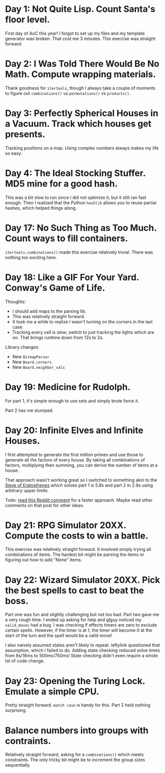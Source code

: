 # Day 1: Not Quite Lisp. Count Santa's floor level.

First day of AoC this year!
I forgot to set up my files and my template generator was broken.
That cost me 3 minutes.
This exercise was straight forward.

# Day 2: I Was Told There Would Be No Math. Compute wrapping materials.

Thank goodness for `itertools`, though I always take a couple of moments to figure out `combinations()` vs `permutations()` vs `products()`.

# Day 3: Perfectly Spherical Houses in a Vacuum. Track which houses get presents.

Tracking positions on a map.
Using complex numbers always makes my life so easy.

# Day 4: The Ideal Stocking Stuffer. MD5 mine for a good hash.

This was a bit slow to run since I did not optimize it, but it still ran fast enough.
Then I realized that the Python `hashlib` allows you to reuse partial hashes, which helped things along.

# Day 17: No Such Thing as Too Much. Count ways to fill containers.

`itertools.combinations()` made this exercise relatively trivial.
There was nothing too exciting here.

# Day 18: Like a GIF For Your Yard. Conway's Game of Life.

Thoughts:

* I should add maps to the parsing lib.
* This was relatively straight forward.
* It took me a while to realize I wasn't turning on the corners in the last case.
* Tracking every cell is slow; switch to just tracking the lights which are on.
  That brings runtime down from 12s to 2s.

Library changes:

* New `BitmapParser`
* New `Board.corners`
* New `Board.neighbor_vals`

# Day 19: Medicine for Rudolph.

For part 1, it's simple enough to use sets and simply brute force it.

Part 2 has me stumped.

# Day 20: Infinite Elves and Infinite Houses.

I first attempted to generate the first million primes and use those to generate all the factors of every house.
By taking all combinations of factors, multiplying then summing, you can derive the number of items at a house.

That approach wasn't working great so I switched to something akin to the [Sieve of Eratosthenes](https://en.wikipedia.org/wiki/Sieve_of_Eratosthenes) which solves part 1 is 5.8s and part 2 in 2.9s using arbitrary upper limits.

Todo: [read this Reddit comment](https://www.reddit.com/r/adventofcode/comments/po1zel/comment/hd1esc2/) for a faster approach.
Maybe read other comments on that post for other ideas.

# Day 21: RPG Simulator 20XX. Compute the costs to win a battle.

This exercise was relatively straight forward.
It involved simply trying all combinations of items.
The hardest bit might be parsing the items or figuring out how to add "None" items.

# Day 22: Wizard Simulator 20XX. Pick the best spells to cast to beat the boss.

Part one was fun and slightly challenging but not too bad.
Part two gave me a very rough time.
I ended up asking for help and glguy noticed my `valid_moves` had a bug.
I was checking if effects timers are zero to exclude certain spells.
However, if the timer is at 1, the timer will become 0 at the start of the turn and the spell would be a valid move!

I also naively assumed states aren't likely to repeat.
leftylink questioned that assumption, which I failed to do.
Adding state checking reduced solve times from 8s/18ms to 500ms/750ms!
State checking didn't even require a whole lot of code change.

# Day 23: Opening the Turing Lock. Emulate a simple CPU.

Pretty straight forward.
`match case` is handy for this.
Part 2 held nothing surprising.

# Balance numbers into groups with contraints.

Relatively straight forward, asking for a `combinations()` which meets constraints.
The only tricky bit might be to increment the group sizes sequentially.
